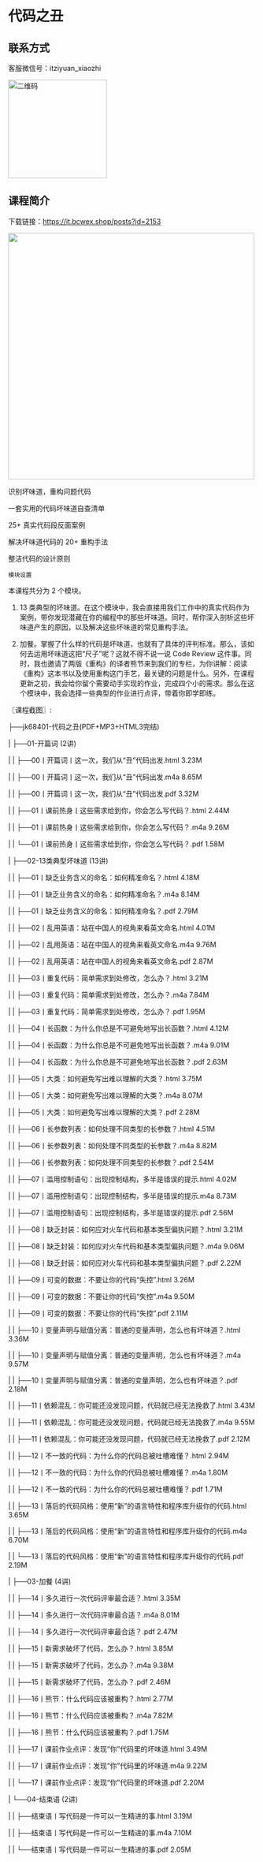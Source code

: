 # 代码之丑

## 联系方式

客服微信号：itziyuan_xiaozhi

<img src="https://ziyuanyun.oss-cn-guangzhou.aliyuncs.com/common/20240614073449/666b82192834a.jpg" width="200" height="200" alt="二维码">

## 课程简介

下载链接：https://it.bcwex.shop/posts?id=2153

<img src="https://ziyuanyun.oss-cn-guangzhou.aliyuncs.com/yun/20240515183703/6644904f1ee1a.jpg" width="500" alt="">

  识别坏味道，重构问题代码

 一套实用的代码坏味道自查清单

 25+ 真实代码段反面案例

 解决坏味道代码的 20+ 重构手法

 整洁代码的设计原则

    模块设置

 本课程共分为 2 个模块。

 1. 13 类典型的坏味道。在这个模块中，我会直接用我们工作中的真实代码作为案例，带你发现潜藏在你的编程中的那些坏味道。同时，帮你深入剖析这些坏味道产生的原因，以及解决这些坏味道的常见重构手法。

 2. 加餐。掌握了什么样的代码是坏味道，也就有了具体的评判标准。那么，该如何去运用坏味道这把“尺子”呢？这就不得不说一说 Code Review 这件事。同时，我也邀请了两版《重构》的译者熊节来到我们的专栏，为你讲解：阅读《重构》这本书以及使用重构这门手艺，最关键的问题是什么。另外，在课程更新之初，我会给你留个需要动手实现的作业，完成四个小的需求。那么在这个模块中，我会选择一些典型的作业进行点评，带着你即学即练。

 

 

 

 

  〖课程截图〗:

  

 ├──jk68401-代码之丑(PDF+MP3+HTML3完结)

 | ├──01-开篇词 (2讲)

 | | ├──00丨开篇词丨这一次，我们从“丑”代码出发.html 3.23M

 | | ├──00丨开篇词丨这一次，我们从“丑”代码出发.m4a 8.65M

 | | ├──00丨开篇词丨这一次，我们从“丑”代码出发.pdf 3.32M

 | | ├──01丨课前热身丨这些需求给到你，你会怎么写代码？.html 2.44M

 | | ├──01丨课前热身丨这些需求给到你，你会怎么写代码？.m4a 9.26M

 | | └──01丨课前热身丨这些需求给到你，你会怎么写代码？.pdf 1.58M

 | ├──02-13类典型坏味道 (13讲)

 | | ├──01丨缺乏业务含义的命名：如何精准命名？.html 4.18M

 | | ├──01丨缺乏业务含义的命名：如何精准命名？.m4a 8.14M

 | | ├──01丨缺乏业务含义的命名：如何精准命名？.pdf 2.79M

 | | ├──02丨乱用英语：站在中国人的视角来看英文命名.html 4.01M

 | | ├──02丨乱用英语：站在中国人的视角来看英文命名.m4a 9.76M

 | | ├──02丨乱用英语：站在中国人的视角来看英文命名.pdf 2.87M

 | | ├──03丨重复代码：简单需求到处修改，怎么办？.html 3.21M

 | | ├──03丨重复代码：简单需求到处修改，怎么办？.m4a 7.84M

 | | ├──03丨重复代码：简单需求到处修改，怎么办？.pdf 1.95M

 | | ├──04丨长函数：为什么你总是不可避免地写出长函数？.html 4.12M

 | | ├──04丨长函数：为什么你总是不可避免地写出长函数？.m4a 9.01M

 | | ├──04丨长函数：为什么你总是不可避免地写出长函数？.pdf 2.63M

 | | ├──05丨大类：如何避免写出难以理解的大类？.html 3.75M

 | | ├──05丨大类：如何避免写出难以理解的大类？.m4a 8.07M

 | | ├──05丨大类：如何避免写出难以理解的大类？.pdf 2.28M

 | | ├──06丨长参数列表：如何处理不同类型的长参数？.html 4.51M

 | | ├──06丨长参数列表：如何处理不同类型的长参数？.m4a 8.82M

 | | ├──06丨长参数列表：如何处理不同类型的长参数？.pdf 2.54M

 | | ├──07丨滥用控制语句：出现控制结构，多半是错误的提示.html 4.02M

 | | ├──07丨滥用控制语句：出现控制结构，多半是错误的提示.m4a 8.73M

 | | ├──07丨滥用控制语句：出现控制结构，多半是错误的提示.pdf 2.56M

 | | ├──08丨缺乏封装：如何应对火车代码和基本类型偏执问题？.html 3.21M

 | | ├──08丨缺乏封装：如何应对火车代码和基本类型偏执问题？.m4a 9.06M

 | | ├──08丨缺乏封装：如何应对火车代码和基本类型偏执问题？.pdf 2.22M

 | | ├──09丨可变的数据：不要让你的代码“失控”.html 3.26M

 | | ├──09丨可变的数据：不要让你的代码“失控”.m4a 9.50M

 | | ├──09丨可变的数据：不要让你的代码“失控”.pdf 2.11M

 | | ├──10丨变量声明与赋值分离：普通的变量声明，怎么也有坏味道？.html 3.36M

 | | ├──10丨变量声明与赋值分离：普通的变量声明，怎么也有坏味道？.m4a 9.57M

 | | ├──10丨变量声明与赋值分离：普通的变量声明，怎么也有坏味道？.pdf 2.18M

 | | ├──11丨依赖混乱：你可能还没发现问题，代码就已经无法挽救了.html 3.43M

 | | ├──11丨依赖混乱：你可能还没发现问题，代码就已经无法挽救了.m4a 9.55M

 | | ├──11丨依赖混乱：你可能还没发现问题，代码就已经无法挽救了.pdf 2.12M

 | | ├──12丨不一致的代码：为什么你的代码总被吐槽难懂？.html 2.94M

 | | ├──12丨不一致的代码：为什么你的代码总被吐槽难懂？.m4a 1.80M

 | | ├──12丨不一致的代码：为什么你的代码总被吐槽难懂？.pdf 1.71M

 | | ├──13丨落后的代码风格：使用“新”的语言特性和程序库升级你的代码.html 3.65M

 | | ├──13丨落后的代码风格：使用“新”的语言特性和程序库升级你的代码.m4a 6.70M

 | | └──13丨落后的代码风格：使用“新”的语言特性和程序库升级你的代码.pdf 2.19M

 | ├──03-加餐 (4讲)

 | | ├──14丨多久进行一次代码评审最合适？.html 3.35M

 | | ├──14丨多久进行一次代码评审最合适？.m4a 8.01M

 | | ├──14丨多久进行一次代码评审最合适？.pdf 2.47M

 | | ├──15丨新需求破坏了代码，怎么办？.html 3.85M

 | | ├──15丨新需求破坏了代码，怎么办？.m4a 9.38M

 | | ├──15丨新需求破坏了代码，怎么办？.pdf 2.46M

 | | ├──16丨熊节：什么代码应该被重构？.html 2.77M

 | | ├──16丨熊节：什么代码应该被重构？.m4a 7.82M

 | | ├──16丨熊节：什么代码应该被重构？.pdf 1.75M

 | | ├──17丨课前作业点评：发现“你”代码里的坏味道.html 3.49M

 | | ├──17丨课前作业点评：发现“你”代码里的坏味道.m4a 9.22M

 | | └──17丨课前作业点评：发现“你”代码里的坏味道.pdf 2.20M

 | └──04-结束语 (2讲)

 | | ├──结束语丨写代码是一件可以一生精进的事.html 3.19M

 | | ├──结束语丨写代码是一件可以一生精进的事.m4a 7.10M

 | | └──结束语丨写代码是一件可以一生精进的事.pdf 2.05M

  